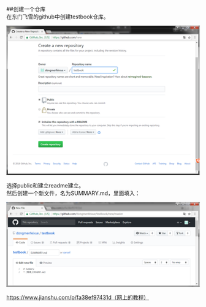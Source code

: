 ##创建一个仓库  
在东门飞雪的github中创建testbook仓库。

![](img/20180210222835.png)  
  
选择public和建立readme建立。  
然后创建一个新文件，名为SUMMARY.md，里面填入：  

![](img/20180210225658.png)  
  
https://www.jianshu.com/p/fa38ef97431d（网上的教程） 